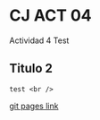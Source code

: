 # CJ ACT 04
Actividad 4
	Test <br />
## Titulo 2
	test <br />
[git pages link](https://github.com/Insaniti69/cj_act_04)